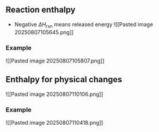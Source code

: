 ## Reaction enthalpy
* Negative $\Delta H_{rxn}$ means released energy
![[Pasted image 20250807105645.png]]
### Example
![[Pasted image 20250807105807.png]]

## Enthalpy for physical changes
![[Pasted image 20250807110106.png]]
### Example
![[Pasted image 20250807110418.png]]

